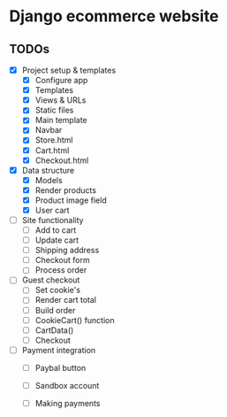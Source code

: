 # Django ecommerce website


## TODOs

- [x] Project setup & templates
  - [x] Configure app
  - [x] Templates
  - [x] Views & URLs
  - [x] Static files
  - [x] Main template
  - [x] Navbar
  - [x] Store.html
  - [x] Cart.html
  - [x] Checkout.html
- [x] Data structure
  - [x] Models
  - [x] Render products
  - [x] Product image field
  - [x] User cart
- [ ] Site functionality
  - [ ] Add to cart
  - [ ] Update cart
  - [ ] Shipping address
  - [ ] Checkout form
  - [ ] Process order
- [ ] Guest checkout
  - [ ] Set cookie's
  - [ ] Render cart total
  - [ ] Build order
  - [ ] CookieCart() function
  - [ ] CartData()
  - [ ] Checkout
- [ ] Payment integration
  - [ ] Paybal button
  - [ ] Sandbox account
  - [ ] Making payments

